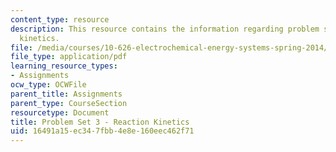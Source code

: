 ```yaml
---
content_type: resource
description: This resource contains the information regarding problem set 3 reaction
  kinetics.
file: /media/courses/10-626-electrochemical-energy-systems-spring-2014/16491a15ec347fbb4e8e160eec462f71_MIT10_626S14_PSet_3_2014.pdf
file_type: application/pdf
learning_resource_types:
- Assignments
ocw_type: OCWFile
parent_title: Assignments
parent_type: CourseSection
resourcetype: Document
title: Problem Set 3 - Reaction Kinetics
uid: 16491a15-ec34-7fbb-4e8e-160eec462f71
---
```

